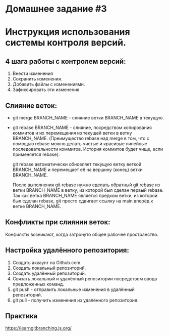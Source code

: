 # Домашнее задание #3

# Инструкция использования системы контроля версий.

## 4 шага работы с контролем версий:

1. Внести изменения
2. Сохранить изменения.
3. Добавить файлы с изменениями.
4. Зафиксировать эти изменения.

## Слияние веток:

- git merge BRANCH_NAME - слияние ветки BRANCH_NAME в текущую.

- git rebase BRANCH_NAME - слияние, посредством копирования коммитов и их перемещения из текущей ветки в ветку BRANCH_NAME.
  (Преимущество rebase над merge в том, что c помощью rebase можно делать чистые и красивые линейные последовательности коммитов. История коммитов будет чище, если применяется rebase).

  git rebase автоматически обновляет текущую ветку веткой BRANCH_NAME и перемещает её на вершину (конец) ветки BRANCH_NAME.

  После выполнения git rebase нужно сделать обратный git rebase из ветки BRANCH_NAME в ветку, из которой был сделан первый rebase.
  Так как ветка BRANCH_NAME является предком ветки, из которой был сделан rebase, git просто сдвигает ссылку на main вперёд к ветке BRANCH_NAME.

## Конфликты при слиянии веток:

Конфилкты возникают, когда затронуто общее рабочее пространство.

## Настройка удалённого репозитория:

1. Создать аккаунт на Github.com.
2. Создать локальный репозиторий.
3. Создать удалённый репозиторий.
4. Связать локальный и удалённый репозитории посредством ввода предложенных команд.
5. git push - отправить локальные изменения в удалённый репозиторий.
6. git pull - получить изменения из удалённого репозитория.

## Практика

https://learngitbranching.js.org/
